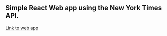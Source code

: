 ## Simple React Web app using the New York Times API.
[Link to web app](https://heuristic-mahavira-cc5f3a.netlify.app/)

